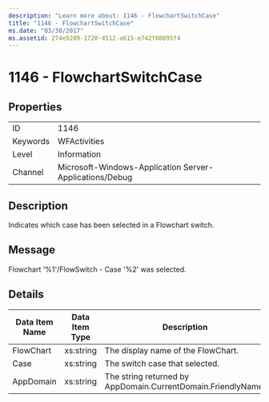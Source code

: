 ```yaml
---
description: "Learn more about: 1146 - FlowchartSwitchCase"
title: "1146 - FlowchartSwitchCase"
ms.date: "03/30/2017"
ms.assetid: 274e9209-1720-4512-a615-e742f00895f4
---
```

# 1146 - FlowchartSwitchCase

## Properties  
  
|||  
|-|-|  
|ID|1146|  
|Keywords|WFActivities|  
|Level|Information|  
|Channel|Microsoft-Windows-Application Server-Applications/Debug|  
  
## Description  

 Indicates which case has been selected in a Flowchart switch.  
  
## Message  

 Flowchart '%1'/FlowSwitch - Case '%2' was selected.  
  
## Details  
  
|Data Item Name|Data Item Type|Description|  
|--------------------|--------------------|-----------------|  
|FlowChart|xs:string|The display name of the FlowChart.|  
|Case|xs:string|The switch case that selected.|  
|AppDomain|xs:string|The string returned by AppDomain.CurrentDomain.FriendlyName.|

